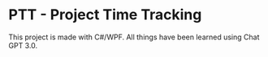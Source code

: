 # PTT - Project Time Tracking

This project is made with C#/WPF. All things have been learned using Chat GPT 3.0. 

